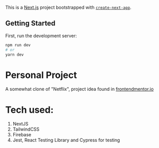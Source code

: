 This is a [Next.js](https://nextjs.org/) project bootstrapped with [`create-next-app`](https://github.com/vercel/next.js/tree/canary/packages/create-next-app).

## Getting Started

First, run the development server:

```bash
npm run dev
# or
yarn dev
```

# Personal Project

A somewhat clone of "Netflix", project idea found in [frontendmentor.io](https://www.frontendmentor.io/challenges/entertainment-web-app-J-UhgAW1X)

# Tech used:
1. NextJS
2. TailwindCSS
3. Firebase
4. Jest, React Testing Library and Cypress for testing